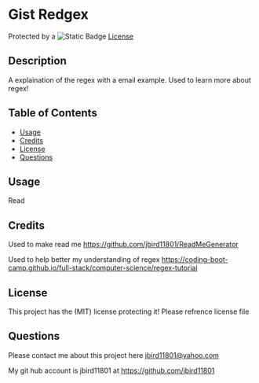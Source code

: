# Gist Redgex

Protected by a ![Static Badge](https://img.shields.io/badge/MIT-b06402) [License](#license)

## Description

A explaination of the regex with a email example. Used to learn more about regex!

## Table of Contents

- [Usage](#usage)
- [Credits](#credits)
- [License](#license)
- [Questions](#Questions)

## Usage

Read 

## Credits

Used to make read me https://github.com/jbird11801/ReadMeGenerator

Used to help better my understanding of regex https://coding-boot-camp.github.io/full-stack/computer-science/regex-tutorial

## License

This project has the (MIT) license protecting it! Please refrence license file 


## Questions

Please contact me about this project here [jbird11801@yahoo.com](mailto:jbird11801@yahoo.com)
            
My git hub account is jbird11801 at https://github.com/jbird11801